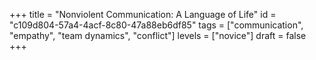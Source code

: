 +++
title = "Nonviolent Communication: A Language of Life"
id = "c109d804-57a4-4acf-8c80-47a88eb6df85"
tags = ["communication", "empathy", "team dynamics", "conflict"]
levels = ["novice"]
draft = false
+++
